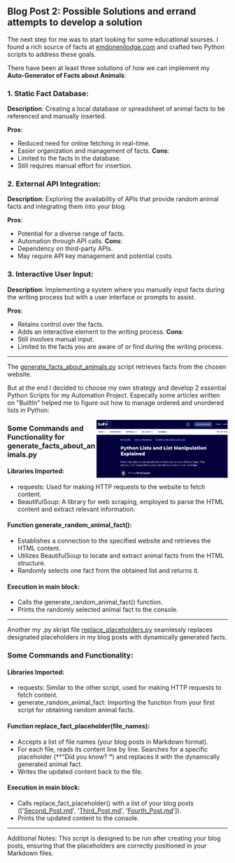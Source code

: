 ## Blog Post 2: Possible Solutions and errand attempts to develop a solution

The next step for me was to start looking for some educational sourses. I found a rich source of facts at [emdonenilodge.com](https://www.emdonenilodge.com/50-best-fun-random-facts-animals/) and crafted two Python scripts to address these goals.


There have been at least three solutions of how we can implement my **Auto-Generator of Facts about Animals**:

### 1. Static Fact Database:

**Description**: Creating a local database or spreadsheet of animal facts to be referenced and manually inserted.

**Pros**:
- Reduced need for online fetching in real-time.
- Easier organization and management of facts.
**Cons**:
- Limited to the facts in the database.
- Still requires manual effort for insertion.

### 2. External API Integration:

**Description**: Exploring the availability of APIs that provide random animal facts and integrating them into your blog.

**Pros**:
- Potential for a diverse range of facts.
- Automation through API calls.
**Cons**:
- Dependency on third-party APIs.
- May require API key management and potential costs.

### 3. Interactive User Input:

**Description**: Implementing a system where you manually input facts during the writing process but with a user interface or prompts to assist.

**Pros**:
- Retains control over the facts.
- Adds an interactive element to the writing process.
**Cons**:
- Still involves manual input.
- Limited to the facts you are aware of or find during the writing process.

<hr>

The [generate_facts_about_animals.py](https://github.com/23W-GBAC/NastLenBlog/blob/main/generate_facts_about_animals.py) script retrieves facts from the chosen website.

But at the end I decided to choose my own strategy and develop 2 essential Python Scripts for my Automation Project. Especally some articles written on "BuiltIn" helped me to figure out how to manage ordered and unordered lists in Python: 

<p float="left"> 
  <img src="images_of_animals/Screenshot.png" alt="Alt Text" width="300" align="right">
</p>

### Some Commands and Functionality for generate_facts_about_animals.py

#### Libraries Imported:

- requests: Used for making HTTP requests to the website to fetch content.
- BeautifulSoup: A library for web scraping, employed to parse the HTML content and extract relevant information.

#### Function generate_random_animal_fact():

- Establishes a connection to the specified website and retrieves the HTML content.
- Utilizes BeautifulSoup to locate and extract animal facts from the HTML structure.
- Randomly selects one fact from the obtained list and returns it.

#### Execution in __main__ block:

- Calls the generate_random_animal_fact() function.
- Prints the randomly selected animal fact to the console.

<hr>

Another my .py skript file [replace_placeholders.py](https://github.com/23W-GBAC/NastLenBlog/blob/main/replace_placeholders.py) seamlessly replaces designated placeholders in my blog posts with dynamically generated facts.

### Some Commands and Functionality:
#### Libraries Imported:

- requests: Similar to the other script, used for making HTTP requests to fetch content.
- generate_random_animal_fact: Importing the function from your first script for obtaining random animal facts.

#### Function replace_fact_placeholder(file_names):

- Accepts a list of file names (your blog posts in Markdown format).
- For each file, reads its content line by line.
Searches for a specific placeholder (**"Did you know? **"**) and replaces it with the dynamically generated animal fact.
- Writes the updated content back to the file.

#### Execution in __main__ block:

- Calls replace_fact_placeholder() with a list of your blog posts (['[Second_Post.md](https://github.com/23W-GBAC/NastLenBlog/blob/main/Second_Post.md)', '[Third_Post.md](https://github.com/23W-GBAC/NastLenBlog/blob/main/Third_Post.md)', '[Fourth_Post.md](https://github.com/23W-GBAC/NastLenBlog/blob/main/Fourth_Post.md)']).
- Prints the updated content to the console.
<hr>
Additional Notes:
This script is designed to be run after creating your blog posts, ensuring that the placeholders are correctly positioned in your Markdown files.
